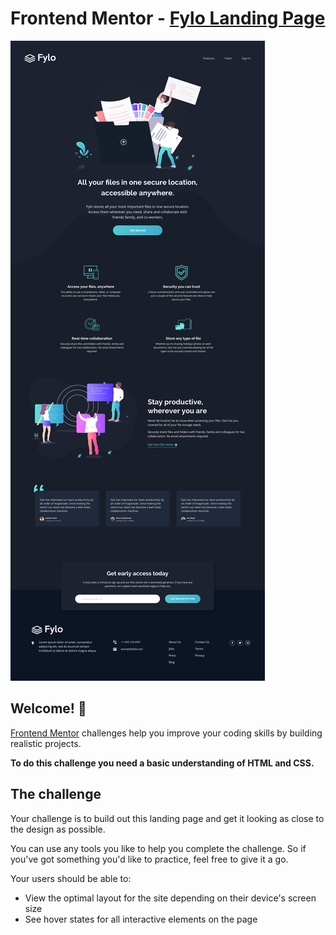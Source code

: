 # Frontend Mentor - <a href="https://nicolasgaldino.github.io/Fylo-Landing-Page/">Fylo Landing Page</a>

![Design preview for the Fylo dark theme landing page challenge](src/assets/design/desktop-design.jpg)

## Welcome! 👋

[Frontend Mentor](https://www.frontendmentor.io) challenges help you improve your coding skills by building realistic projects.

**To do this challenge you need a basic understanding of HTML and CSS.**

## The challenge

Your challenge is to build out this landing page and get it looking as close to the design as possible.

You can use any tools you like to help you complete the challenge. So if you've got something you'd like to practice, feel free to give it a go.

Your users should be able to:

- View the optimal layout for the site depending on their device's screen size
- See hover states for all interactive elements on the page
